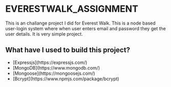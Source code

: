 # EVERESTWALK_ASSIGNMENT
This is an challange project I did for Everest Walk.
This is a node based user-login system where when user enters email and password they get the user details. It is very simple project.

## What have I used to build this project?
<ul>
<li>[Expressjs](https://expressjs.com/)</li>
<li>[MongoDB](https://www.mongodb.com/)</li>
<li>[Mongoose](https://mongoosejs.com/)</li>
<li>[Bcrypt](https://www.npmjs.com/package/bcrypt)</li>
</ul>


